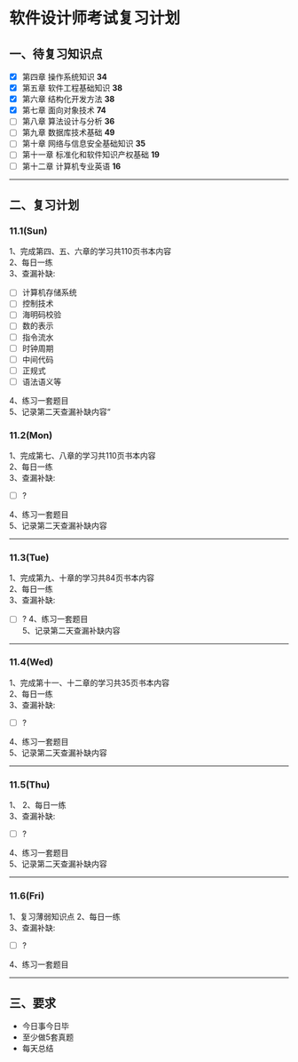 # 软件设计师考试复习计划
## 一、待复习知识点
- [x] 第四章 操作系统知识 **34**
- [x] 第五章 软件工程基础知识 **38** 
- [x] 第六章 结构化开发方法 **38**
- [x] 第七章 面向对象技术 **74**
- [ ] 第八章 算法设计与分析 **36**
- [ ] 第九章 数据库技术基础 **49**
- [ ] 第十章 网络与信息安全基础知识 **35**
- [ ] 第十一章 标准化和软件知识产权基础 **19**
- [ ] 第十二章 计算机专业英语 **16**
___
## 二、复习计划
### 11.1(Sun)
1、完成第四、五、六章的学习共$110$页书本内容\
2、每日一练\
3、查漏补缺: 

- [ ] 计算机存储系统
- [ ] 控制技术
- [ ] 海明码校验
- [ ] 数的表示
- [ ] 指令流水
- [ ] 时钟周期
- [ ] 中间代码
- [ ] 正规式
- [ ] 语法语义等 

4、练习一套题目\
5、记录第二天查漏补缺内容“

### 11.2(Mon)
1、完成第七、八章的学习共$110$页书本内容\
2、每日一练\
3、查漏补缺: 
- [ ] ?

4、练习一套题目\
5、记录第二天查漏补缺内容
***
### 11.3(Tue)
1、完成第九、十章的学习共$84$页书本内容\
2、每日一练\
3、查漏补缺: 
- [ ] ?
4、练习一套题目\
5、记录第二天查漏补缺内容
***
### 11.4(Wed)
1、完成第十一、十二章的学习共$35$页书本内容\
2、每日一练\
3、查漏补缺: 
- [ ] ?

4、练习一套题目\
5、记录第二天查漏补缺内容
***
### 11.5(Thu)
1、
2、每日一练\
3、查漏补缺: 
- [ ] ?

4、练习一套题目\
5、记录第二天查漏补缺内容
***
### 11.6(Fri)
1、复习薄弱知识点
2、每日一练\
3、查漏补缺: 
- [ ] ?

4、练习一套题目
***
## 三、要求
- 今日事今日毕
- 至少做5套真题
- 每天总结
